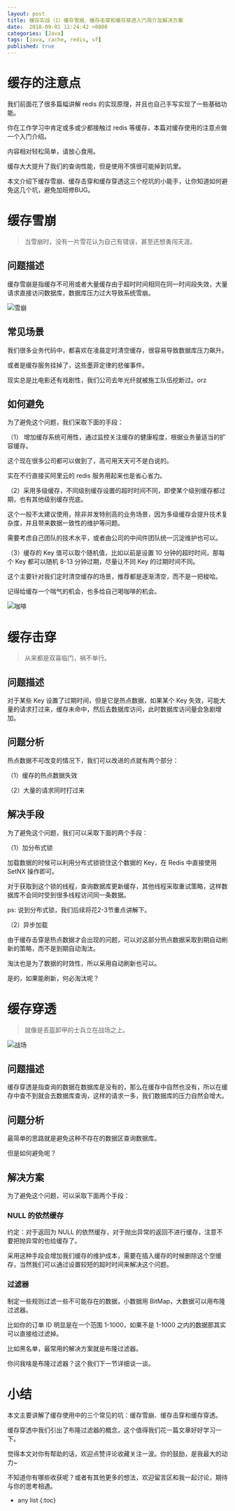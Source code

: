 ```yaml
---
layout: post
title: 缓存实战（1）缓存雪崩、缓存击穿和缓存穿透入门简介及解决方案
date:  2018-09-01 12:24:42 +0800
categories: [Java]
tags: [java, cache, redis, sf]
published: true
---
```


# 缓存的注意点

我们前面花了很多篇幅讲解 redis 的实现原理，并且也自己手写实现了一些基础功能。

你在工作学习中肯定或多或少都接触过 redis 等缓存，本篇对缓存使用的注意点做一个入门介绍。

内容相对轻松简单，请放心食用。

缓存大大提升了我们的查询性能，但是使用不慎很可能掉到坑里。

本文介绍下缓存雪崩、缓存击穿和缓存穿透这三个挖坑的小能手，让你知道如何避免这几个坑，避免加班修BUG。

# 缓存雪崩

> 当雪崩时，没有一片雪花认为自己有错误，甚至还想勇闯天涯。

## 问题描述

缓存雪崩是指缓存不可用或者大量缓存由于超时时间相同在同一时间段失效，大量请求直接访问数据库，数据库压力过大导致系统雪崩。

![雪崩](https://p6-tt.byteimg.com/origin/dfic-imagehandler/4eacc8e2-843f-4531-b59a-219a699fa5ee?from=pc)

## 常见场景

我们很多业务代码中，都喜欢在凌晨定时清空缓存，很容易导致数据库压力飙升。

或者是缓存服务挂掉了，这些墨菲定律的悲催事件。

现实总是比电影还有戏剧性，我们公司去年光纤就被施工队伍挖断过。orz

## 如何避免

为了避免这个问题，我们采取下面的手段：

（1） 增加缓存系统可用性，通过监控关注缓存的健康程度，根据业务量适当的扩容缓存。 

这个现在很多公司都可以做到了，高可用天天可不是白说的。

实在不行直接买阿里云的 redis 服务用起来也是省心省力。

（2）采用多级缓存，不同级别缓存设置的超时时间不同，即使某个级别缓存都过期，也有其他级别缓存兜底。 

这个一般不太建议使用，除非并发特别高的业务场景，因为多级缓存会提升技术复杂度，并且带来数据一致性的维护等问题。

需要考虑自己团队的技术水平，或者由公司的中间件团队统一沉淀维护也可以。

（3）缓存的 Key 值可以取个随机值，比如以前是设置 10 分钟的超时时间，那每个 Key 都可以随机 8-13 分钟过期，尽量让不同 Key 的过期时间不同。

这个主要针对我们定时清空缓存的场景，推荐都是逐渐清空，而不是一把梭哈。

记得给缓存一个喘气的机会，也多给自己喝咖啡的机会。

![咖啡](https://p1-tt.byteimg.com/origin/pgc-image/89b49cd028a14b6d975ed3a1faf06803?from=pc)

# 缓存击穿

> 从来都是双喜临门，祸不单行。

## 问题描述

对于某些 Key 设置了过期时间，但是它是热点数据，如果某个 Key 失效，可能大量的请求打过来，缓存未命中，然后去数据库访问，此时数据库访问量会急剧增加。

## 问题分析

热点数据不可改变的情况下，我们可以改进的点就有两个部分：

（1）缓存的热点数据失效

（2）大量的请求同时打过来

## 解决手段

为了避免这个问题，我们可以采取下面的两个手段：

（1）加分布式锁

加载数据的时候可以利用分布式锁锁住这个数据的 Key，在 Redis 中直接使用 SetNX 操作即可。

对于获取到这个锁的线程，查询数据库更新缓存，其他线程采取重试策略，这样数据库不会同时受到很多线程访问同一条数据。 

ps: 说到分布式锁，我们后续将花2-3节重点讲解下。

（2）异步加载

由于缓存击穿是热点数据才会出现的问题，可以对这部分热点数据采取到期自动刷新的策略，而不是到期自动淘汰。

淘汰也是为了数据的时效性，所以采用自动刷新也可以。

是的，如果能刷新，何必淘汰呢？

# 缓存穿透

> 就像是丢盔卸甲的士兵立在战场之上。

![战场](https://p1-tt.byteimg.com/origin/pgc-image/ef8ba9288552471885a13c4d08f7d2cb?from=pc)

## 问题描述

缓存穿透是指查询的数据在数据库是没有的，那么在缓存中自然也没有，所以在缓存中查不到就会去数据库查询，这样的请求一多，我们数据库的压力自然会增大。

## 问题分析

最简单的思路就是避免这种不存在的数据区查询数据库。

但是如何避免呢？

## 解决方案

为了避免这个问题，可以采取下面两个手段：

### NULL 的依然缓存

约定：对于返回为 NULL 的依然缓存，对于抛出异常的返回不进行缓存，注意不要把抛异常的也给缓存了。

采用这种手段会增加我们缓存的维护成本，需要在插入缓存的时候删除这个空缓存，当然我们可以通过设置较短的超时时间来解决这个问题。

### 过滤器

制定一些规则过滤一些不可能存在的数据，小数据用 BitMap，大数据可以用布隆过滤器。

比如你的订单 ID 明显是在一个范围 1-1000，如果不是 1-1000 之内的数据那其实可以直接给过滤掉。

比如黑名单，最常用的解决方案就是布隆过滤器。

你问我啥是布隆过滤器？这个我们下一节详细谈一谈。

# 小结

本文主要讲解了缓存使用中的三个常见的坑：缓存雪崩、缓存击穿和缓存穿透。

缓存穿透中我们引出了布隆过滤器的概念，这个值得我们花一篇文章好好学习一下。

觉得本文对你有帮助的话，欢迎点赞评论收藏关注一波。你的鼓励，是我最大的动力~

不知道你有哪些收获呢？或者有其他更多的想法，欢迎留言区和我一起讨论，期待与你的思考相遇。

* any list
{:toc}